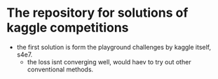 # The repository for solutions of kaggle competitions
- the first solution is form the playground challenges by kaggle itself, s4e7.
    - the loss isnt converging well, would haev to try out other conventional methods.  
